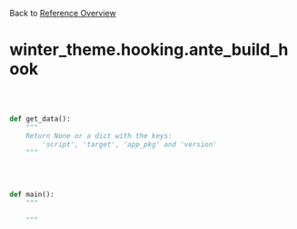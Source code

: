
Back to [Reference Overview](https://github.com/pyrustic/winter-theme/blob/master/docs/reference/README.md)

# winter\_theme.hooking.ante\_build\_hook



<br>


```python

def get_data():
    """
    Return None or a dict with the keys:
        'script', 'target', 'app_pkg' and 'version'
    """

```

<br>

```python

def main():
    """
    
    """

```

